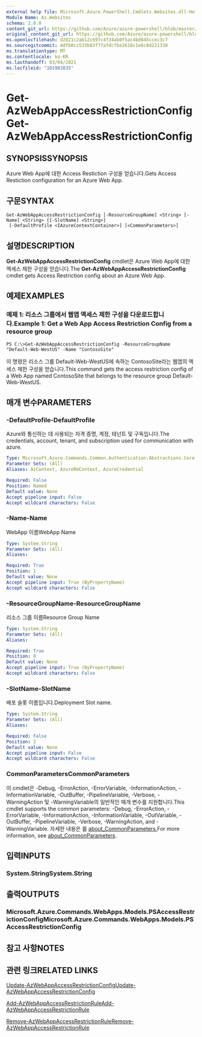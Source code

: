 ```yaml
---
external help file: Microsoft.Azure.PowerShell.Cmdlets.Websites.dll-Help.xml
Module Name: Az.Websites
schema: 2.0.0
content_git_url: https://github.com/Azure/azure-powershell/blob/master/src/Websites/Websites/help/Get-AzWebAppAccessRestrictionConfig.md
original_content_git_url: https://github.com/Azure/azure-powershell/blob/master/src/Websites/Websites/help/Get-AzWebAppAccessRestrictionConfig.md
ms.openlocfilehash: d2821c2ab12c697c4f34ab0f5ac4bd645ccec3c7
ms.sourcegitcommit: 4dfb0cc533b83f77afdcfbe2618c1e6c8d221330
ms.translationtype: MT
ms.contentlocale: ko-KR
ms.lasthandoff: 03/04/2021
ms.locfileid: "101983835"
---
```

# <span data-ttu-id="540fe-101">Get-AzWebAppAccessRestrictionConfig</span><span class="sxs-lookup"><span data-stu-id="540fe-101">Get-AzWebAppAccessRestrictionConfig</span></span>

## <span data-ttu-id="540fe-102">SYNOPSIS</span><span class="sxs-lookup"><span data-stu-id="540fe-102">SYNOPSIS</span></span>
<span data-ttu-id="540fe-103">Azure Web App에 대한 Access Restiction 구성을 얻습니다.</span><span class="sxs-lookup"><span data-stu-id="540fe-103">Gets Access Restiction configuration for an Azure Web App.</span></span>

## <span data-ttu-id="540fe-104">구문</span><span class="sxs-lookup"><span data-stu-id="540fe-104">SYNTAX</span></span>

```
Get-AzWebAppAccessRestrictionConfig [-ResourceGroupName] <String> [-Name] <String> [[-SlotName] <String>]
 [-DefaultProfile <IAzureContextContainer>] [<CommonParameters>]
```

## <span data-ttu-id="540fe-105">설명</span><span class="sxs-lookup"><span data-stu-id="540fe-105">DESCRIPTION</span></span>
<span data-ttu-id="540fe-106">**Get-AzWebAppAccessRestrictionConfig** cmdlet은 Azure Web App에 대한 액세스 제한 구성을 얻습니다.</span><span class="sxs-lookup"><span data-stu-id="540fe-106">The **Get-AzWebAppAccessRestrictionConfig** cmdlet gets Access Restriction config about an Azure Web App.</span></span>

## <span data-ttu-id="540fe-107">예제</span><span class="sxs-lookup"><span data-stu-id="540fe-107">EXAMPLES</span></span>

### <span data-ttu-id="540fe-108">예제 1: 리소스 그룹에서 웹앱 액세스 제한 구성을 다운로드합니다.</span><span class="sxs-lookup"><span data-stu-id="540fe-108">Example 1: Get a Web App Access Restriction Config from a resource group</span></span>
```
PS C:\>Get-AzWebAppAccessRestrictionConfig -ResourceGroupName "Default-Web-WestUS" -Name "ContosoSite"
```

<span data-ttu-id="540fe-109">이 명령은 리소스 그룹 Default-Web-WestUS에 속하는 ContosoSite라는 웹앱의 액세스 제한 구성을 얻습니다.</span><span class="sxs-lookup"><span data-stu-id="540fe-109">This command gets the access restriction config of a Web App named ContosoSite that belongs to the resource group Default-Web-WestUS.</span></span>

## <span data-ttu-id="540fe-110">매개 변수</span><span class="sxs-lookup"><span data-stu-id="540fe-110">PARAMETERS</span></span>

### <span data-ttu-id="540fe-111">-DefaultProfile</span><span class="sxs-lookup"><span data-stu-id="540fe-111">-DefaultProfile</span></span>
<span data-ttu-id="540fe-112">Azure와 통신하는 데 사용되는 자격 증명, 계정, 테넌트 및 구독입니다.</span><span class="sxs-lookup"><span data-stu-id="540fe-112">The credentials, account, tenant, and subscription used for communication with azure.</span></span>

```yaml
Type: Microsoft.Azure.Commands.Common.Authentication.Abstractions.Core.IAzureContextContainer
Parameter Sets: (All)
Aliases: AzContext, AzureRmContext, AzureCredential

Required: False
Position: Named
Default value: None
Accept pipeline input: False
Accept wildcard characters: False
```

### <span data-ttu-id="540fe-113">-Name</span><span class="sxs-lookup"><span data-stu-id="540fe-113">-Name</span></span>
<span data-ttu-id="540fe-114">WebApp 이름</span><span class="sxs-lookup"><span data-stu-id="540fe-114">WebApp Name</span></span>

```yaml
Type: System.String
Parameter Sets: (All)
Aliases:

Required: True
Position: 1
Default value: None
Accept pipeline input: True (ByPropertyName)
Accept wildcard characters: False
```

### <span data-ttu-id="540fe-115">-ResourceGroupName</span><span class="sxs-lookup"><span data-stu-id="540fe-115">-ResourceGroupName</span></span>
<span data-ttu-id="540fe-116">리소스 그룹 이름</span><span class="sxs-lookup"><span data-stu-id="540fe-116">Resource Group Name</span></span>

```yaml
Type: System.String
Parameter Sets: (All)
Aliases:

Required: True
Position: 0
Default value: None
Accept pipeline input: True (ByPropertyName)
Accept wildcard characters: False
```

### <span data-ttu-id="540fe-117">-SlotName</span><span class="sxs-lookup"><span data-stu-id="540fe-117">-SlotName</span></span>
<span data-ttu-id="540fe-118">배포 슬롯 이름입니다.</span><span class="sxs-lookup"><span data-stu-id="540fe-118">Deployment Slot name.</span></span>

```yaml
Type: System.String
Parameter Sets: (All)
Aliases:

Required: False
Position: 2
Default value: None
Accept pipeline input: False
Accept wildcard characters: False
```

### <span data-ttu-id="540fe-119">CommonParameters</span><span class="sxs-lookup"><span data-stu-id="540fe-119">CommonParameters</span></span>
<span data-ttu-id="540fe-120">이 cmdlet은 -Debug, -ErrorAction, -ErrorVariable, -InformationAction, -InformationVariable, -OutBuffer, -PipelineVariable, -Verbose, -WarningAction 및 -WarningVariable의 일반적인 매개 변수를 지원합니다.</span><span class="sxs-lookup"><span data-stu-id="540fe-120">This cmdlet supports the common parameters: -Debug, -ErrorAction, -ErrorVariable, -InformationAction, -InformationVariable, -OutVariable, -OutBuffer, -PipelineVariable, -Verbose, -WarningAction, and -WarningVariable.</span></span> <span data-ttu-id="540fe-121">자세한 내용은 를 [about_CommonParameters.](http://go.microsoft.com/fwlink/?LinkID=113216)</span><span class="sxs-lookup"><span data-stu-id="540fe-121">For more information, see [about_CommonParameters](http://go.microsoft.com/fwlink/?LinkID=113216).</span></span>

## <span data-ttu-id="540fe-122">입력</span><span class="sxs-lookup"><span data-stu-id="540fe-122">INPUTS</span></span>

### <span data-ttu-id="540fe-123">System.String</span><span class="sxs-lookup"><span data-stu-id="540fe-123">System.String</span></span>

## <span data-ttu-id="540fe-124">출력</span><span class="sxs-lookup"><span data-stu-id="540fe-124">OUTPUTS</span></span>

### <span data-ttu-id="540fe-125">Microsoft.Azure.Commands.WebApps.Models.PSAccessRestrictionConfig</span><span class="sxs-lookup"><span data-stu-id="540fe-125">Microsoft.Azure.Commands.WebApps.Models.PSAccessRestrictionConfig</span></span>

## <span data-ttu-id="540fe-126">참고 사항</span><span class="sxs-lookup"><span data-stu-id="540fe-126">NOTES</span></span>

## <span data-ttu-id="540fe-127">관련 링크</span><span class="sxs-lookup"><span data-stu-id="540fe-127">RELATED LINKS</span></span>

[<span data-ttu-id="540fe-128">Update-AzWebAppAccessRestrictionConfig</span><span class="sxs-lookup"><span data-stu-id="540fe-128">Update-AzWebAppAccessRestrictionConfig</span></span>](./Update-AzWebAppAccessRestrictionConfig.md)

[<span data-ttu-id="540fe-129">Add-AzWebAppAccessRestrictionRule</span><span class="sxs-lookup"><span data-stu-id="540fe-129">Add-AzWebAppAccessRestrictionRule</span></span>](./Add-AzWebAppAccessRestrictionRule.md)

[<span data-ttu-id="540fe-130">Remove-AzWebAppAccessRestrictionRule</span><span class="sxs-lookup"><span data-stu-id="540fe-130">Remove-AzWebAppAccessRestrictionRule</span></span>](./Remove-AzWebAppAccessRestrictionRule.md)
